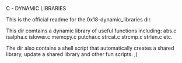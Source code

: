 C - DYNAMIC LIBRARIES

This is the official readme for the 0x18-dynamic_libraries dir.

This dir comtains a dynamic library of useful functions including:
abs.c   isalpha.c  islower.c  memcpy.c  putchar.c  strcat.c  strcmp.c  strlen.c
etc.

The dir also contains a shell script that automatically creates a shared library,
update a shared library and other fun scripts. ;)